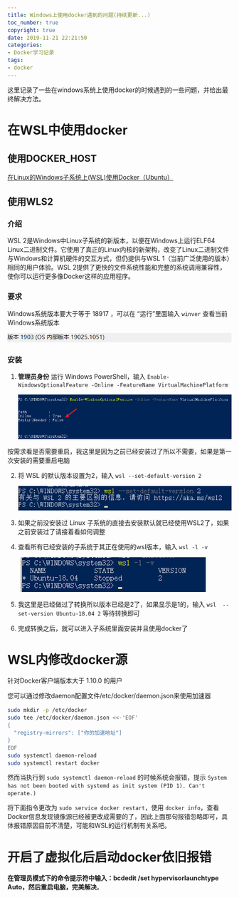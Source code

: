 ```yaml
---
title: Windows上使用docker遇到的问题(持续更新...)
toc_number: true
copyright: true
date: 2019-11-21 22:21:50
categories:
- Docker学习记录
tags:
- docker
---
```


这里记录了一些在windows系统上使用docker的时候遇到的一些问题，并给出最终解决方法。

<!--more-->

# 在WSL中使用docker

## 使用DOCKER_HOST

[在Linux的Windows子系统上(WSL)使用Docker（Ubuntu）](https://www.cnblogs.com/xiaoliangge/p/9134585.html)

## 使用WLS2

### 介绍

WSL 2是Windows中Linux子系统的新版本，以便在Windows上运行ELF64 Linux二进制文件。它使用了真正的Linux内核的新架构，改变了Linux二进制文件与Windows和计算机硬件的交互方式，但仍提供与WSL 1（当前广泛使用的版本）相同的用户体验。WSL 2提供了更快的文件系统性能和完整的系统调用兼容性，使你可以运行更多像Docker这样的应用程序。 

### 要求

Windows系统版本要大于等于 18917 ，可以在 “运行”里面输入 `winver` 查看当前Windows系统版本

![image-20191123103554851](Windows%E4%B8%8A%E4%BD%BF%E7%94%A8docker%E9%81%87%E5%88%B0%E7%9A%84%E9%97%AE%E9%A2%98/image-20191123103554851.png)

### 安装

1. **管理员身份** 运行 Windows PowerShell，输入 `Enable-WindowsOptionalFeature -Online -FeatureName VirtualMachinePlatform`

   ![image-20191123103818134](Windows%E4%B8%8A%E4%BD%BF%E7%94%A8docker%E9%81%87%E5%88%B0%E7%9A%84%E9%97%AE%E9%A2%98/image-20191123103818134.png)

​			按需求看是否需要重启，我这里是因为之前已经安装过了所以不需要，如果是第一次安装的需要重启电脑

2. 将 WSL 的默认版本设置为2，输入 `wsl --set-default-version 2`

   ![image-20191123104352863](Windows%E4%B8%8A%E4%BD%BF%E7%94%A8docker%E9%81%87%E5%88%B0%E7%9A%84%E9%97%AE%E9%A2%98/image-20191123104352863.png)

3. 如果之前没安装过 Linux 子系统的直接去安装默认就已经使用WSL2了，如果之前安装过了请接着看如何调整

4. 查看所有已经安装的子系统于其正在使用的wsl版本，输入 `wsl -l -v`

   ​	![image-20191123104804372](Windows%E4%B8%8A%E4%BD%BF%E7%94%A8docker%E9%81%87%E5%88%B0%E7%9A%84%E9%97%AE%E9%A2%98/image-20191123104804372.png)

5. 我这里是已经做过了转换所以版本已经是2了，如果显示是1的，输入 `wsl  --set-version Ubuntu-18.04 2` 等待转换即可

6. 完成转换之后，就可以进入子系统里面安装并且使用docker了

# WSL内修改docker源

针对Docker客户端版本大于 1.10.0 的用户

您可以通过修改daemon配置文件/etc/docker/daemon.json来使用加速器

```sh
sudo mkdir -p /etc/docker
sudo tee /etc/docker/daemon.json <<-'EOF'
{
  "registry-mirrors": ["你的加速地址"]
}
EOF
sudo systemctl daemon-reload
sudo systemctl restart docker
```

然而当执行到 `sudo systemctl daemon-reload` 的时候系统会报错，提示 `System has not been booted with systemd as init system (PID 1). Can't operate.)`

将下面指令更改为 `sudo service docker restart`，使用 `docker info`，查看Docker信息发现镜像源已经被更改成需要的了，因此上面那句报错忽略即可，具体报错原因目前不清楚，可能和WSL的运行机制有关系吧。

# 开启了虚拟化后启动docker依旧报错

**在管理员模式下的命令提示符中输入：bcdedit /set hypervisorlaunchtype Auto，然后重启电脑，完美解决**。 

```

```